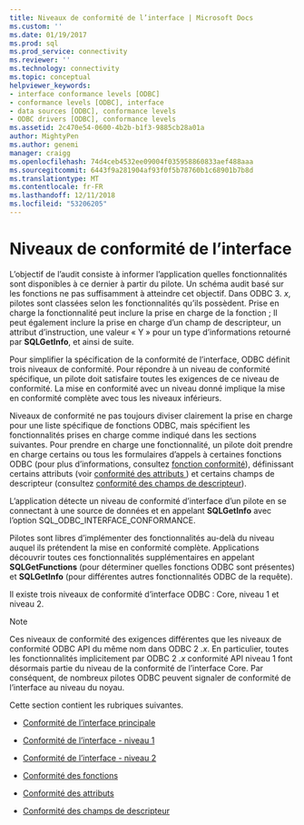 ```yaml
---
title: Niveaux de conformité de l’interface | Microsoft Docs
ms.custom: ''
ms.date: 01/19/2017
ms.prod: sql
ms.prod_service: connectivity
ms.reviewer: ''
ms.technology: connectivity
ms.topic: conceptual
helpviewer_keywords:
- interface conformance levels [ODBC]
- conformance levels [ODBC], interface
- data sources [ODBC], conformance levels
- ODBC drivers [ODBC], conformance levels
ms.assetid: 2c470e54-0600-4b2b-b1f3-9885cb28a01a
author: MightyPen
ms.author: genemi
manager: craigg
ms.openlocfilehash: 74d4ceb4532ee09004f035958860833aef488aaa
ms.sourcegitcommit: 6443f9a281904af93f0f5b78760b1c68901b7b8d
ms.translationtype: MT
ms.contentlocale: fr-FR
ms.lasthandoff: 12/11/2018
ms.locfileid: "53206205"
---
```

# <a name="interface-conformance-levels"></a>Niveaux de conformité de l’interface
L’objectif de l’audit consiste à informer l’application quelles fonctionnalités sont disponibles à ce dernier à partir du pilote. Un schéma audit basé sur les fonctions ne pas suffisamment à atteindre cet objectif. Dans ODBC 3. *x*, pilotes sont classées selon les fonctionnalités qu’ils possèdent. Prise en charge la fonctionnalité peut inclure la prise en charge de la fonction ; Il peut également inclure la prise en charge d’un champ de descripteur, un attribut d’instruction, une valeur « Y » pour un type d’informations retourné par **SQLGetInfo**, et ainsi de suite.  
  
 Pour simplifier la spécification de la conformité de l’interface, ODBC définit trois niveaux de conformité. Pour répondre à un niveau de conformité spécifique, un pilote doit satisfaire toutes les exigences de ce niveau de conformité. La mise en conformité avec un niveau donné implique la mise en conformité complète avec tous les niveaux inférieurs.  
  
 Niveaux de conformité ne pas toujours diviser clairement la prise en charge pour une liste spécifique de fonctions ODBC, mais spécifient les fonctionnalités prises en charge comme indiqué dans les sections suivantes. Pour prendre en charge une fonctionnalité, un pilote doit prendre en charge certains ou tous les formulaires d’appels à certaines fonctions ODBC (pour plus d’informations, consultez [fonction conformité](../../../odbc/reference/develop-app/function-conformance.md)), définissant certains attributs (voir [conformité des attributs ](../../../odbc/reference/develop-app/attribute-conformance.md)) et certains champs de descripteur (consultez [conformité des champs de descripteur](../../../odbc/reference/develop-app/descriptor-field-conformance.md)).  
  
 L’application détecte un niveau de conformité d’interface d’un pilote en se connectant à une source de données et en appelant **SQLGetInfo** avec l’option SQL_ODBC_INTERFACE_CONFORMANCE.  
  
 Pilotes sont libres d’implémenter des fonctionnalités au-delà du niveau auquel ils prétendent la mise en conformité complète. Applications découvrir toutes ces fonctionnalités supplémentaires en appelant **SQLGetFunctions** (pour déterminer quelles fonctions ODBC sont présentes) et **SQLGetInfo** (pour différentes autres fonctionnalités ODBC de la requête).  
  
 Il existe trois niveaux de conformité d’interface ODBC : Core, niveau 1 et niveau 2.  
  
> [!NOTE]
>  Ces niveaux de conformité des exigences différentes que les niveaux de conformité ODBC API du même nom dans ODBC 2 *.x*. En particulier, toutes les fonctionnalités implicitement par ODBC 2 *.x* conformité API niveau 1 font désormais partie du niveau de la conformité de l’interface Core. Par conséquent, de nombreux pilotes ODBC peuvent signaler de conformité de l’interface au niveau du noyau.  
  
 Cette section contient les rubriques suivantes.  
  
-   [Conformité de l’interface principale](../../../odbc/reference/develop-app/core-interface-conformance.md)  
  
-   [Conformité de l’interface - niveau 1](../../../odbc/reference/develop-app/level-1-interface-conformance.md)  
  
-   [Conformité de l’interface - niveau 2](../../../odbc/reference/develop-app/level-2-interface-conformance.md)  
  
-   [Conformité des fonctions](../../../odbc/reference/develop-app/function-conformance.md)  
  
-   [Conformité des attributs](../../../odbc/reference/develop-app/attribute-conformance.md)  
  
-   [Conformité des champs de descripteur](../../../odbc/reference/develop-app/descriptor-field-conformance.md)
